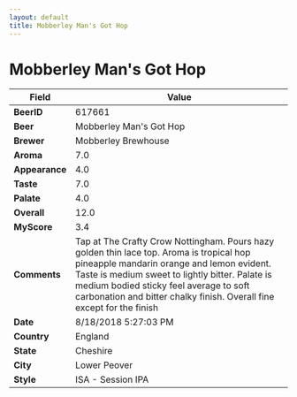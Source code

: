 ```yaml
---
layout: default
title: Mobberley Man's Got Hop
---
```


# Mobberley Man's Got Hop

| Field         | Value     |
|---------------|-----------|
| **BeerID** | 617661 |
| **Beer** | Mobberley Man's Got Hop |
| **Brewer** | Mobberley Brewhouse |
| **Aroma** | 7.0 |
| **Appearance** | 4.0 |
| **Taste** | 7.0 |
| **Palate** | 4.0 |
| **Overall** | 12.0 |
| **MyScore** | 3.4 |
| **Comments** | Tap at The Crafty Crow Nottingham. Pours hazy golden thin lace top. Aroma is tropical hop pineapple mandarin orange and lemon evident. Taste is medium sweet to lightly bitter. Palate is medium bodied sticky feel average to soft carbonation and bitter chalky finish. Overall fine except for the finish  |
| **Date** | 8/18/2018 5:27:03 PM |
| **Country** | England |
| **State** | Cheshire |
| **City** | Lower Peover |
| **Style** | ISA - Session IPA |
